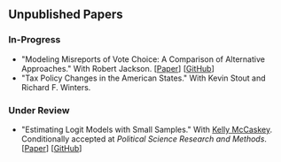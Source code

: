 ## Unpublished Papers

### In-Progress

- "Modeling Misreports of Vote Choice: A Comparison of Alternative Approaches." With Robert Jackson.
[[Paper](../papers/misreports.pdf)]
[[GitHub](https://github.com/carlislerainey/misreports)]
- "Tax Policy Changes in the American States." With Kevin Stout and Richard F. Winters.

### Under Review

- "Estimating Logit Models with Small Samples." With [Kelly McCaskey](http://www.kellymccaskey.com). Conditionally accepted at *Political Science Research and Methods*.
[[Paper](../papers/small.pdf)]
[[GitHub](https://github.com/kellymccaskey/small)]
